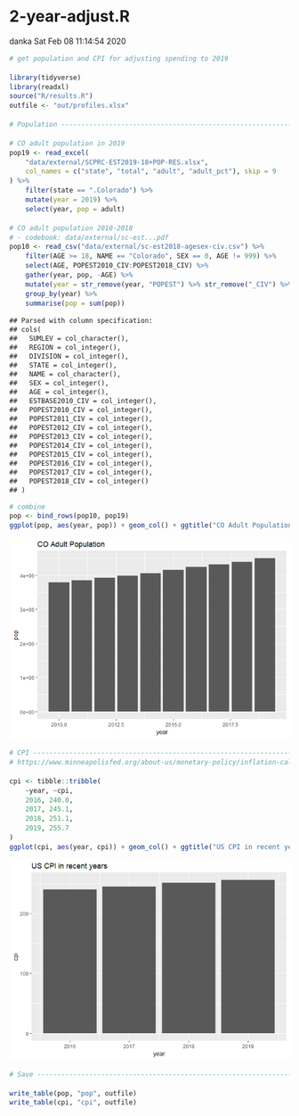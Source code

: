 2-year-adjust.R
================
danka
Sat Feb 08 11:14:54 2020

``` r
# get population and CPI for adjusting spending to 2019

library(tidyverse)
library(readxl)
source("R/results.R")
outfile <- "out/profiles.xlsx"

# Population --------------------------------------------------------------

# CO adult population in 2019 
pop19 <- read_excel(
    "data/external/SCPRC-EST2019-18+POP-RES.xlsx",  
    col_names = c("state", "total", "adult", "adult_pct"), skip = 9
) %>%
    filter(state == ".Colorado") %>%
    mutate(year = 2019) %>%
    select(year, pop = adult)

# CO adult population 2010-2018
# - codebook: data/external/sc-est...pdf
pop10 <- read_csv("data/external/sc-est2018-agesex-civ.csv") %>%
    filter(AGE >= 18, NAME == "Colorado", SEX == 0, AGE != 999) %>%
    select(AGE, POPEST2010_CIV:POPEST2018_CIV) %>%
    gather(year, pop, -AGE) %>%
    mutate(year = str_remove(year, "POPEST") %>% str_remove("_CIV") %>% as.numeric()) %>%
    group_by(year) %>%
    summarise(pop = sum(pop))
```

    ## Parsed with column specification:
    ## cols(
    ##   SUMLEV = col_character(),
    ##   REGION = col_integer(),
    ##   DIVISION = col_integer(),
    ##   STATE = col_integer(),
    ##   NAME = col_character(),
    ##   SEX = col_integer(),
    ##   AGE = col_integer(),
    ##   ESTBASE2010_CIV = col_integer(),
    ##   POPEST2010_CIV = col_integer(),
    ##   POPEST2011_CIV = col_integer(),
    ##   POPEST2012_CIV = col_integer(),
    ##   POPEST2013_CIV = col_integer(),
    ##   POPEST2014_CIV = col_integer(),
    ##   POPEST2015_CIV = col_integer(),
    ##   POPEST2016_CIV = col_integer(),
    ##   POPEST2017_CIV = col_integer(),
    ##   POPEST2018_CIV = col_integer()
    ## )

``` r
# combine
pop <- bind_rows(pop10, pop19)
ggplot(pop, aes(year, pop)) + geom_col() + ggtitle("CO Adult Population")
```

![](2-year-adjust_files/figure-gfm/unnamed-chunk-1-1.png)<!-- -->

``` r
# CPI ---------------------------------------------------------------------
# https://www.minneapolisfed.org/about-us/monetary-policy/inflation-calculator/consumer-price-index-1913-

cpi <- tibble::tribble(
    ~year, ~cpi,
    2016, 240.0,
    2017, 245.1,
    2018, 251.1,
    2019, 255.7
)
ggplot(cpi, aes(year, cpi)) + geom_col() + ggtitle("US CPI in recent years")
```

![](2-year-adjust_files/figure-gfm/unnamed-chunk-1-2.png)<!-- -->

``` r
# Save --------------------------------------------------------------------

write_table(pop, "pop", outfile)
write_table(cpi, "cpi", outfile)
```
